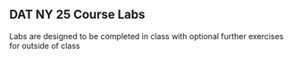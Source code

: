 ## DAT NY 25 Course Labs
Labs are designed to be completed in class with optional further exercises for outside of class

